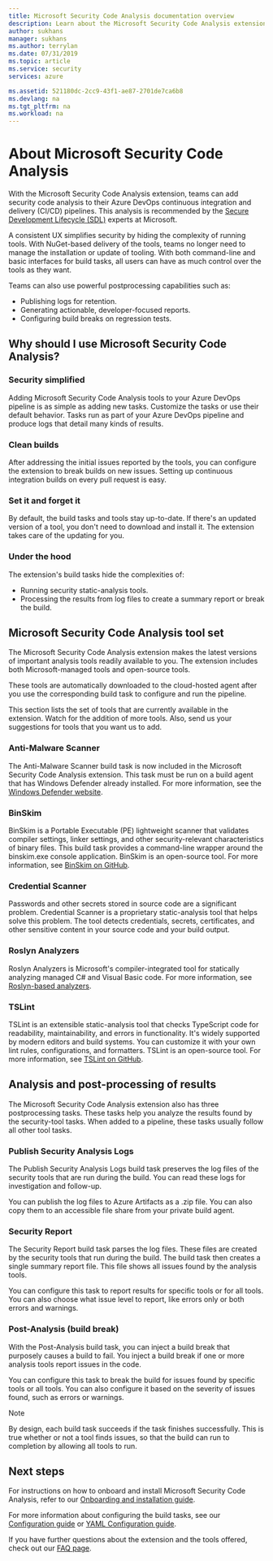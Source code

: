 ```yaml
---
title: Microsoft Security Code Analysis documentation overview
description: Learn about the Microsoft Security Code Analysis extension. With this extension, you can add security code analysis to Azure DevOps CI/ID pipelines.
author: sukhans
manager: sukhans
ms.author: terrylan
ms.date: 07/31/2019
ms.topic: article
ms.service: security
services: azure

ms.assetid: 521180dc-2cc9-43f1-ae87-2701de7ca6b8
ms.devlang: na
ms.tgt_pltfrm: na
ms.workload: na
---
```

# About Microsoft Security Code Analysis

With the Microsoft Security Code Analysis extension, teams can add security code analysis to their Azure DevOps continuous integration and delivery (CI/CD) pipelines. This analysis is recommended by the [Secure Development Lifecycle (SDL)](https://www.microsoft.com/securityengineering/sdl/practices) experts at Microsoft.

A consistent UX simplifies security by hiding the complexity of running tools. With NuGet-based delivery of the tools, teams no longer need to manage the installation or update of tooling. With both command-line and basic interfaces for build tasks, all users can have as much control over the tools as they want.

Teams can also use powerful postprocessing capabilities such as:

- Publishing logs for retention.
- Generating actionable, developer-focused reports.
- Configuring build breaks on regression tests.

## Why should I use Microsoft Security Code Analysis?

### Security simplified

Adding Microsoft Security Code Analysis tools to your Azure DevOps pipeline is as simple as adding new tasks. Customize the tasks or use their default behavior. Tasks run as part of your Azure DevOps pipeline and produce logs that detail many kinds of results.

### Clean builds

After addressing the initial issues reported by the tools, you can configure the extension to break builds on new issues. Setting up continuous integration builds on every pull request is easy.

### Set it and forget it

By default, the build tasks and tools stay up-to-date. If there's an updated version of a tool, you don't need to download and install it. The extension takes care of the updating for you.

### Under the hood

The extension's build tasks hide the complexities of:
  - Running security static-analysis tools.
  - Processing the results from log files to create a summary report or break the build.

## Microsoft Security Code Analysis tool set

The Microsoft Security Code Analysis extension makes the latest versions of important analysis tools readily available to you. The extension includes both Microsoft-managed tools and open-source tools.

These tools are automatically downloaded to the cloud-hosted agent after you use the corresponding build task to configure and run the pipeline.

This section lists the set of tools that are currently available in the extension. Watch for the addition of more tools. Also, send us your suggestions for tools that you want us to add.

### Anti-Malware Scanner

The Anti-Malware Scanner build task is now included in the Microsoft Security Code Analysis extension. This task must be run on a build agent that has Windows Defender already installed. For more information, see the [Windows Defender website](https://aka.ms/defender).

### BinSkim

BinSkim is a Portable Executable (PE) lightweight scanner that validates compiler settings, linker settings, and other security-relevant characteristics of binary files. This build task provides a command-line wrapper around the binskim.exe console application. BinSkim is an open-source tool. For more information, see [BinSkim on GitHub](https://github.com/Microsoft/binskim).

### Credential Scanner

Passwords and other secrets stored in source code are a significant problem. Credential Scanner is a proprietary static-analysis tool that helps solve this problem. The tool detects credentials, secrets, certificates, and other sensitive content in your source code and your build output.

### Roslyn Analyzers

Roslyn Analyzers is Microsoft's compiler-integrated tool for statically analyzing managed C# and Visual Basic code. For more information, see [Roslyn-based analyzers](https://docs.microsoft.com/dotnet/standard/analyzers/api-analyzer).

### TSLint

TSLint is an extensible static-analysis tool that checks TypeScript code for readability, maintainability, and errors in functionality. It's widely supported by modern editors and build systems. You can customize it with your own lint rules, configurations, and formatters. TSLint is an open-source tool. For more information, see [TSLint on GitHub](https://github.com/palantir/tslint).

## Analysis and post-processing of results

The Microsoft Security Code Analysis extension also has three postprocessing tasks. These tasks help you analyze the results found by the security-tool tasks. When added to a pipeline, these tasks usually follow all other tool tasks.

### Publish Security Analysis Logs

The Publish Security Analysis Logs build task preserves the log files of the security tools that are run during the build. You can read these logs for investigation and follow-up.

You can publish the log files to Azure Artifacts as a .zip file. You can also copy them to an accessible file share from your private build agent.

### Security Report

The Security Report build task parses the log files. These files are created by the security tools that run during the build. The build task then creates a single summary report file. This file shows all issues found by the analysis tools.

You can configure this task to report results for specific tools or for all tools. You can also choose what issue level to report, like errors only or both errors and warnings.

### Post-Analysis (build break)

With the Post-Analysis build task, you can inject a build break that purposely causes a build to fail. You inject a build break if one or more analysis tools report issues in the code.

You can configure this task to break the build for issues found by specific tools or all tools. You can also configure it based on the severity of issues found, such as errors or warnings.

>[!NOTE]
>By design, each build task succeeds if the task finishes successfully. This is true whether or not a tool finds issues, so that the build can run to completion by allowing all tools to run.

## Next steps

For instructions on how to onboard and install Microsoft Security Code Analysis, refer to our [Onboarding and installation guide](security-code-analysis-onboard.md).

For more information about configuring the build tasks, see our [Configuration guide](security-code-analysis-customize.md) or [YAML Configuration guide](yaml-configuration.md).

If you have further questions about the extension and the tools offered, check out our [FAQ page](security-code-analysis-faq.md).
